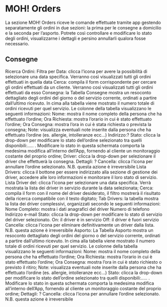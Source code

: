 # MOH! Orders

La sezione MOH! Orders riceve le comande effettuate tramite app gestendo separatamente gli ordini in due sezioni: la prima per le consegne a domicilio e la seconda per l’asporto. Potrete così controllare e modificare lo stato degli ordini, visualizzarne i dettagli e persino annullarli qualora fosse necessario.

## Consegne

Ricerca Ordini:
Filtra per Data: clicca l’icona per avere la possibilità di selezionare una data specifica. Verranno così visualizzati tutti gli ordini effettuati in quella data
Cerca: compila il form corrispondente per cercare gli ordini effettuati da un cliente. Verranno così visualizzati tutti gli ordini effettuati da esso
Consegna: la Tabella Consegne mostra un resoconto dettagliato degli ordini del giorno o del servizio corrente, ordinati a partire dall’ultimo ricevuto. In cima alla tabella viene mostrato il numero totale di ordini ricevuti per quel servizio. Le colonne della tabella visualizzano le seguenti informazioni:
Nome: mostra il nome completo della persona che ha effettuato l’ordine;
Ora Richiesta: mostra l’orario in cui è stato effettuato l’ordine;
Ora Consegna: mostra l’ora in cui è stata richiesta o prevista la consegna;
Note: visualizza eventuali note inserite dalla persona che ha effettuato l’ordine (es. allergie, intolleranze ecc…)
Indirizzo:?
Stato: clicca la drop-down per modificare lo stato dell’ordine selezionato tra quelli disponibili:..... . Modificare lo stato in questa schermata comporta la medesima modifica all’interno dell’App, fornendo al cliente un monitoraggio costante del proprio ordine;
Driver: clicca la drop-down per selezionare il driver che effettuerà la consegna. 
Dettagli: ?
Cancella: clicca l’icona per annullare l’ordine selezionato. N.B. questa azione è irreversibile
Lista Drivers: clicca il bottone per essere indirizzato alla sezione di gestione dei driver, accedere alle loro informazioni e monitorare il loro stato di servizio.
Lista Driver del: clicca l’icona per selezionare una data specifica. Verrà mostrata la lista dei driver in servizio durante la data selezionata;
Cerca: compila il form con il nome del driver desiderato, il filtro mostrerà il risultato della ricerca compatibile con il testo digitato;
Tab Drivers: la tabella mostra la lista dei driver complessivi, organizzati secondo le seguenti informazioni:
Nome Completo: mostra i dati anagrafici del driver
Numero di telefono
Indirizzo e-mail
Stato: clicca la drop-down per modificare lo stato di servizio del driver selezionato.
On: il driver è in servizio
Off: il driver è fuori servizio
Cancella: clicca l’icona per eliminare definitivamente un driver dalla lista. N.B. questa azione è irreversibile
Asporto: La Tabella Asporto mostra un resoconto dettagliato degli ordini del giorno o del servizio corrente, ordinati a partire dall’ultimo ricevuto. In cima alla tabella viene mostrato il numero totale di ordini ricevuti per quel servizio. Le colonne della tabella visualizzano le seguenti informazioni:
Nome: mostra il nome completo della persona che ha effettuato l’ordine;
Ora Richiesta: mostra l’orario in cui è stato effettuato l’ordine;
Ora Consegna: mostra l’ora in cui è stato richiesto o previsto il ritiro;
Note: visualizza eventuali note inserite dalla persona che ha effettuato l’ordine (es. allergie, intolleranze ecc…)
Stato: clicca la drop-down per modificare lo stato dell’ordine selezionato tra quelli disponibili:..... . Modificare lo stato in questa schermata comporta la medesima modifica all’interno dell’App, fornendo al cliente un monitoraggio costante del proprio ordine;
Dettagli: ?
Cancella: clicca l’icona per annullare l’ordine selezionato. N.B. questa azione è irreversibile
